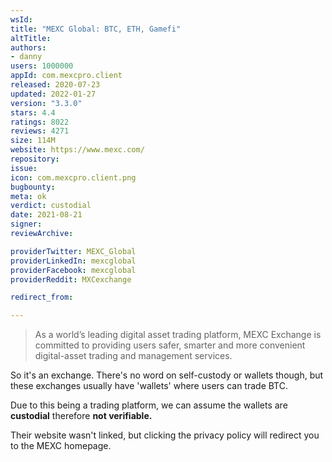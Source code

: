 ```yaml
---
wsId: 
title: "MEXC Global: BTC, ETH, Gamefi"
altTitle: 
authors:
- danny
users: 1000000
appId: com.mexcpro.client
released: 2020-07-23
updated: 2022-01-27
version: "3.3.0"
stars: 4.4
ratings: 8022
reviews: 4271
size: 114M
website: https://www.mexc.com/
repository: 
issue: 
icon: com.mexcpro.client.png
bugbounty: 
meta: ok
verdict: custodial
date: 2021-08-21
signer: 
reviewArchive:

providerTwitter: MEXC_Global
providerLinkedIn: mexcglobal
providerFacebook: mexcglobal
providerReddit: MXCexchange

redirect_from:

---
```


> As a world’s leading digital asset trading platform, MEXC Exchange is committed to providing users safer, smarter and more convenient digital-asset trading and management services.

So it's an exchange. There's no word on self-custody or wallets though, but these exchanges usually have 'wallets' where users can trade BTC.

Due to this being a trading platform, we can assume the wallets are **custodial** therefore **not verifiable.**

Their website wasn't linked, but clicking the privacy policy will redirect you to the MEXC homepage.
